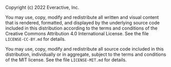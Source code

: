 Copyright (c) 2022 Everactive, Inc.

You may use, copy, modify and redistribute all written and visual content that is
rendered, formatted, and displayed by the underlying source code included in this
distribution according to the terms and conditions of the Creative Commons Attribution
4.0 International License. See the file `LICENSE-CC-BY.md` for details.

You may use, copy, modify and redistribute all source code included in this
distribution, individually or in aggregate, subject to the terms and conditions
of the MIT license. See the file `LICENSE-MIT.md` for details.